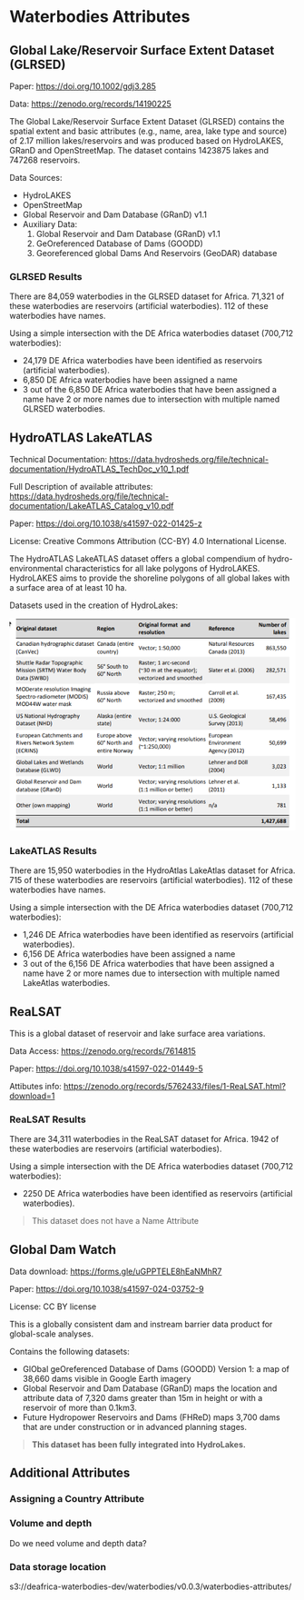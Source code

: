 # Waterbodies Attributes

## Global Lake/Reservoir Surface Extent Dataset (GLRSED)

Paper: https://doi.org/10.1002/gdj3.285

Data: https://zenodo.org/records/14190225

The Global Lake/Reservoir Surface Extent Dataset (GLRSED) contains the spatial extent and basic attributes (e.g., name, area, lake type and source) of 2.17 million lakes/reservoirs and was produced based on HydroLAKES, GRanD and OpenStreetMap. The dataset contains 1423875 lakes and 747268 reservoirs.

Data Sources:

- HydroLAKES
- OpenStreetMap
- Global Reservoir and Dam Database (GRanD) v1.1
- Auxiliary Data:
    1. Global Reservoir and Dam Database (GRanD) v1.1
    2. GeOreferenced Database of Dams (GOODD)
    3. Georeferenced global Dams And Reservoirs (GeoDAR) database

### GLRSED Results

There are 84,059 waterbodies in the GLRSED dataset for Africa.
71,321 of these waterbodies are reservoirs (artificial waterbodies).
112 of these waterbodies have names.

Using a simple intersection with the DE Africa waterbodies dataset (700,712 waterbodies):

- 24,179 DE Africa waterbodies have been identified as reservoirs (artificial waterbodies).
- 6,850 DE Africa waterbodies have been assigned a name
- 3 out of the 6,850 DE Africa waterbodies that have been assigned a name have 2 or more names due to intersection with multiple named GLRSED waterbodies.

## HydroATLAS LakeATLAS

Technical Documentation: https://data.hydrosheds.org/file/technical-documentation/HydroATLAS_TechDoc_v10_1.pdf

Full Description of available attributes: https://data.hydrosheds.org/file/technical-documentation/LakeATLAS_Catalog_v10.pdf

Paper: https://doi.org/10.1038/s41597-022-01425-z

License: Creative Commons Attribution (CC-BY) 4.0 International License.

The HydroATLAS LakeATLAS dataset offers a global compendium of hydro-environmental characteristics for all lake polygons of HydroLAKES. HydroLAKES aims to provide the shoreline polygons of all global lakes with a surface area of at least 10 ha.

Datasets used in the creation of HydroLakes:

![alt text](docs/images/hydrolakes_data_sources.png)

### LakeATLAS Results

There are 15,950 waterbodies in the HydroAtlas LakeAtlas dataset for Africa.
715 of these waterbodies are reservoirs (artificial waterbodies).
112 of these waterbodies have names.

Using a simple intersection with the DE Africa waterbodies dataset (700,712 waterbodies):

- 1,246 DE Africa waterbodies have been identified as reservoirs (artificial waterbodies).
- 6,156 DE Africa waterbodies have been assigned a name
- 3 out of the 6,156 DE Africa waterbodies that have been assigned a name have 2 or more names due to intersection with multiple named LakeAtlas waterbodies.

## ReaLSAT

This is a global dataset of reservoir and lake surface area variations.

Data Access: https://zenodo.org/records/7614815

Paper: https://doi.org/10.1038/s41597-022-01449-5

Attibutes info: https://zenodo.org/records/5762433/files/1-ReaLSAT.html?download=1

### ReaLSAT Results

There are 34,311 waterbodies in the ReaLSAT dataset for Africa.
1942 of these waterbodies are reservoirs (artificial waterbodies).

Using a simple intersection with the DE Africa waterbodies dataset (700,712 waterbodies):

- 2250 DE Africa waterbodies have been identified as reservoirs (artificial waterbodies).

> This dataset does not have a Name Attribute

## Global Dam Watch

Data download: https://forms.gle/uGPPTELE8hEaNMhR7

Paper: https://doi.org/10.1038/s41597-024-03752-9

License:  CC BY license

This is a globally consistent dam and instream barrier data product for global-scale analyses.

Contains the following datasets:

- GlObal geOreferenced Database of Dams (GOODD) Version 1: a map of 38,660 dams visible in Google Earth imagery
- Global Reservoir and Dam Database (GRanD) maps the location and attribute data of 7,320 dams greater than 15m in height or with a reservoir of more than 0.1km3.
- Future Hydropower Reservoirs and Dams (FHReD) maps 3,700 dams that are
under construction or in advanced planning stages.

> **This dataset has been fully integrated into HydroLakes.**

## Additional Attributes

### Assigning a Country Attribute

### Volume and depth

Do we need volume and depth data? 

### Data storage location

s3://deafrica-waterbodies-dev/waterbodies/v0.0.3/waterbodies-attributes/
